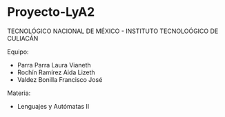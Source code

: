 # Proyecto-LyA2
TECNOLÓGICO NACIONAL DE MÉXICO - INSTITUTO TECNOLOÓGICO DE CULIACÁN
  
Equipo:
  - Parra Parra Laura Vianeth
  - Rochín Ramírez Aida Lizeth
  - Valdez Bonilla Francisco José

Materia:
  - Lenguajes y Autómatas II
